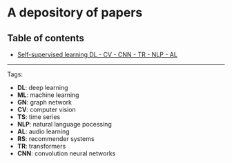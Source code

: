 # A depository of papers 
 
<h2>Table of contents</h2>

- [Self-supervised learning DL - CV - CNN - TR - NLP - AL](https://github.com/Sean-Toroghi/Papers_summary/tree/cff5e8e211722f97faabeea400e6f9251854bba0/self-supervised%20learning)




---
Tags:
- __DL__: deep learning
- __ML__: machine learning
- __GN__: graph network
- __CV__: computer vision
- __TS__: time series
- __NLP__: natural language pocessing
- __AL__: audio learning
- __RS__: recommender systems
- __TR__: transformers
- __CNN__: convolution neural networks


 

